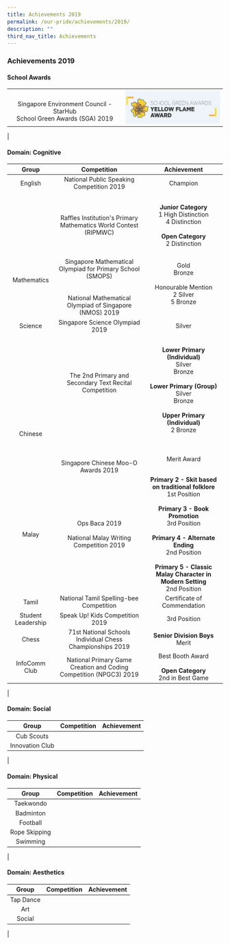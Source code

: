 ```yaml
---
title: Achievements 2019
permalink: /our-pride/achievements/2019/
description: ""
third_nav_title: Achievements
---
```

### **Achievements 2019**
#### **School Awards**

|  |  |
|:---:|:---:|
| <br>Singapore Environment Council - StarHub<br>School Green Awards (SGA) 2019 | ![](/images/2019schaward.png) |
|

#### **Domain: Cognitive**

| Group | Competition | Achievement |
|:---:|:---:|:---:|
| English | National Public Speaking Competition 2019 | Champion | 
| <br><br><br><br><br><br><br>Mathematics | <br><br><br>Raffles Institution's Primary Mathematics World Contest (RIPMWC)<br><br><br><br>Singapore Mathematical Olympiad for Primary School (SMOPS)<br><br><br>National Mathematical Olympiad of Singapore (NMOS) 2019 | **Junior Category**<br>1 High Distinction<br>4 Distinction<br><br>**Open Category**<br>2 Distinction<br><br><br>Gold<br>Bronze<br><br>Honourable Mention<br>2 Silver<br>5 Bronze | 
| Science | Singapore Science Olympiad 2019 | Silver | 
| <br><br><br><br><br><br><br><br>Chinese | <br><br><br><br><br>The 2nd Primary and Secondary Text Recital Competition<br><br><br><br><br><br><br><br><br><br> Singapore Chinese Moo-O Awards 2019 | **Lower Primary (Individual)**<br>Silver<br>Bronze<br><br>**Lower Primary (Group)**<br>Silver<br>Bronze<br><br>**Upper Primary (Individual)**<br>2 Bronze<br><br><br><br>Merit Award | 
| Malay | Ops Baca 2019<br><br>National Malay Writing Competition 2019 | **Primary 2 - Skit based on traditional folklore**<br>1st Position<br><br>**Primary 3 - Book Promotion**<br>3rd Position<br><br>**Primary 4 - Alternate Ending**<br>2nd Position<br><br>**Primary 5 - Classic Malay Character in Modern Setting**<br>2nd Position | 
| Tamil | National Tamil Spelling-bee Competition | Certificate of Commendation | 
| Student Leadership |  Speak Up! Kids Competition 2019 | 3rd  Position  | 
| Chess |  71st National Schools Individual Chess Championships 2019 | **Senior Division Boys**<br>Merit | 
| InfoComm Club |  National Primary Game Creation and Coding Competition (NPGC3) 2019 |  Best Booth Award<br><br>**Open Category**<br>2nd in Best Game | 
|

#### **Domain: Social**

| Group | Competition | Achievement |
|:---:|:---:|:---:|
| Cub Scouts |  |  | 
| Innovation Club |  |  | 
|

#### **Domain: Physical**

| Group | Competition | Achievement |
|:---:|:---:|:---:|
| Taekwondo |  |  | 
| Badminton |  |  | 
| Football |  |  | 
| Rope Skipping |  |  | 
| Swimming  |  |  | 
|

#### **Domain: Aesthetics**

| Group | Competition | Achievement |
|:---:|:---:|:---:|
| Tap Dance |  |  |
| Art |  |  | 
| Social |  |  | 
|